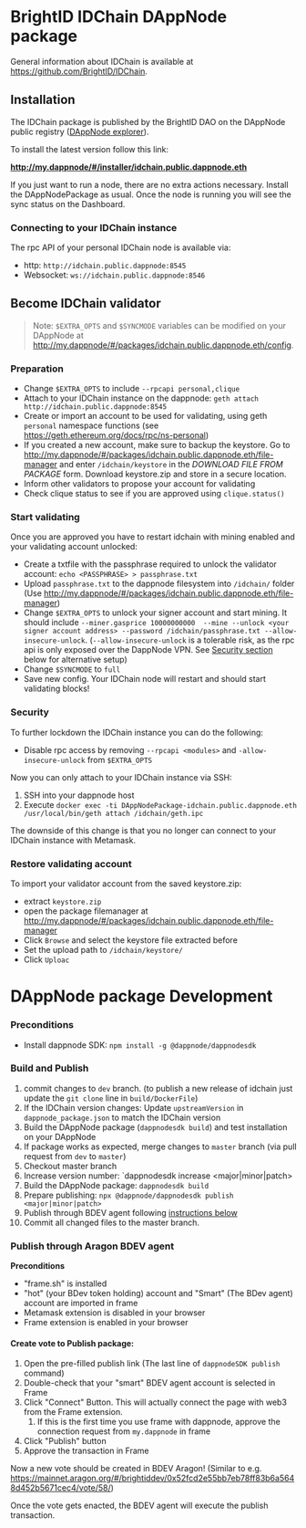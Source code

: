 # BrightID IDChain DAppNode package

General information about IDChain is available at https://github.com/BrightID/IDChain.

## Installation
The IDChain package is published by the BrightID DAO on the DAppNode public registry ([DAppNode explorer](https://dappnode.github.io/explorer/#/repo/0x6a111e20889ace99ca14c1ab38cf6c1176ed0ae7)).

To install the latest version follow this link: 

**http://my.dappnode/#/installer/idchain.public.dappnode.eth**

If you just want to run a node, there are no extra actions necessary. Install the DAppNodePackage as usual.
Once the node is running you will see the sync status on the Dashboard.

### Connecting to your IDChain instance
The rpc API of your personal IDChain node is available via:
 - http: `http://idchain.public.dappnode:8545`
 - Websocket: `ws://idchain.public.dappnode:8546`

## Become IDChain validator
> Note: `$EXTRA_OPTS` and `$SYNCMODE` variables can be modified on your DAppNode at http://my.dappnode/#/packages/idchain.public.dappnode.eth/config.

### Preparation
 - Change `$EXTRA_OPTS` to include `--rpcapi personal,clique`
 - Attach to your IDChain instance on the dappnode: `geth attach http://idchain.public.dappnode:8545`
 - Create or import an account to be used for validating, using geth `personal` namespace functions 
 (see https://geth.ethereum.org/docs/rpc/ns-personal)
 - If you created a new account, make sure to backup the keystore. Go to 
 http://my.dappnode/#/packages/idchain.public.dappnode.eth/file-manager and enter `/idchain/keystore` 
 in the _DOWNLOAD FILE FROM PACKAGE_ form. Download keystore.zip and store in a secure location.
 - Inform other validators to propose your account for validating
 - Check clique status to see if you are approved using `clique.status()`

### Start validating
 Once you are approved you have to restart idchain with mining enabled and your validating account unlocked:
 - Create a txtfile with the passphrase required to unlock the validator account: `echo <PASSPHRASE> > passphrase.txt`
 - Upload `passphrase.txt` to the dappnode filesystem into `/idchain/` folder (Use http://my.dappnode/#/packages/idchain.public.dappnode.eth/file-manager)
 - Change `$EXTRA_OPTS` to unlock your signer account and start mining. It should include `--miner.gasprice 10000000000 
 --mine --unlock <your signer account address> --password /idchain/passphrase.txt --allow-insecure-unlock`. (`--allow-insecure-unlock`
 is a tolerable risk, as the rpc api is only exposed over the DappNode VPN. See [Security section](#Security) below for alternative setup)
 - Change `$SYNCMODE` to `full`
 - Save new config. Your IDChain node will restart and should start validating blocks!

### Security
To further lockdown the IDChain instance you can do the following:
- Disable rpc access by removing `--rpcapi <modules>` and `-allow-insecure-unlock` from `$EXTRA_OPTS`

Now you can only attach to your IDChain instance via SSH:
1. SSH into your dappnode host
1. Execute ```docker exec -ti DAppNodePackage-idchain.public.dappnode.eth /usr/local/bin/geth attach /idchain/geth.ipc```

The downside of this change is that you no longer can connect to your IDChain instance with Metamask.

### Restore validating account
To import your validator account from the saved keystore.zip:
- extract `keystore.zip`
- open the package filemanager at http://my.dappnode/#/packages/idchain.public.dappnode.eth/file-manager
- Click `Browse` and select the keystore file extracted before
- Set the upload path to `/idchain/keystore/`
- Click `Uploac`

# DAppNode package Development

### Preconditions
 - Install dappnode SDK: `npm install -g @dappnode/dappnodesdk`

### Build and Publish
1. commit changes to `dev` branch. (to publish a new release of idchain just update the `git clone` line in `build/DockerFile`)
1. If the IDChain version changes: Update `upstreamVersion` in `dappnode_package.json` to match the IDChain version
1. Build the DAppNode package (`dappnodesdk build`) and test installation on your DAppNode 
1. If package works as expected, merge changes to `master` branch (via pull request from `dev` to `master`)
1. Checkout master branch
1. Increase version number: `dappnodesdk increase <major|minor|patch>
1. Build the DAppNode package: `dappnodesdk build`
1. Prepare publishing: `npx @dappnode/dappnodesdk publish <major|minor|patch>`
1. Publish through BDEV agent following [instructions below](#publish-through-aragon-bdev-agent)
1. Commit all changed files to the master branch.

### Publish through Aragon BDEV agent
**Preconditions**
 - "frame.sh" is installed
 - "hot" (your BDev token holding) account and "Smart" (The BDev agent) account are imported in frame
 - Metamask extension is disabled in your browser
 - Frame extension is enabled in your browser

#### Create vote to Publish package:
1. Open the pre-filled publish link (The last line of `dappnodeSDK publish` command)
1. Double-check that your "smart" BDEV agent account is selected in Frame
1. Click "Connect" Button. This will actually connect the page with web3 from the Frame extension.
   1. If this is the first time you use frame with dappnode, approve the connection request from `my.dappnode` in frame
1. Click "Publish" button
1. Approve the transaction in Frame

Now a new vote should be created in BDEV Aragon! (Similar to e.g. https://mainnet.aragon.org/#/brightiddev/0x52fcd2e55bb7eb78ff83b6a5648d452b5671cec4/vote/58/)

Once the vote gets enacted, the BDEV agent will execute the publish transaction.
